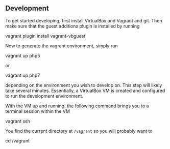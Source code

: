 ## Development

To get started developing, first install VirtualBox and Vagrant and git. Then
make sure that the guest additions plugin is installed by running

 vagrant plugin install vagrant-vbguest

Now to generate the vagrant environment, simply run

 vagrant up php5

or 

 vagrant up php7

depending on the environment you wish to develop on. This step will likely take
several minutes. Essentially, a VirtualBox VM is created and configured to run
the development environment.

With the VM up and running, the following command brings you to a terminal
session within the VM

 vagrant ssh

You find the current directory at `/vagrant` so you will probably want to

 cd /vagrant